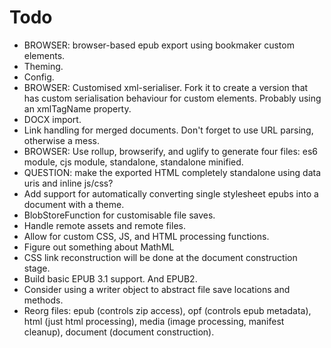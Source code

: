 # Todo

* BROWSER: browser-based epub export using bookmaker custom elements.
* Theming.
* Config.
* BROWSER: Customised xml-serialiser. Fork it to create a version that has custom serialisation behaviour for custom elements. Probably using an xmlTagName property.
* DOCX import.
* Link handling for merged documents. Don't forget to use URL parsing, otherwise a mess.
* BROWSER: Use rollup, browserify, and uglify to generate four files: es6 module, cjs module, standalone, standalone minified.
* QUESTION: make the exported HTML completely standalone using data uris and inline js/css?
* Add support for automatically converting single stylesheet epubs into a document with a theme.
* BlobStoreFunction for customisable file saves.
* Handle remote assets and remote files.
* Allow for custom CSS, JS, and HTML processing functions.
* Figure out something about MathML
* CSS link reconstruction will be done at the document construction stage.
* Build basic EPUB 3.1 support. And EPUB2.
* Consider using a writer object to abstract file save locations and methods.
* Reorg files: epub (controls zip access), opf (controls epub metadata), html (just html processing), media (image processing, manifest cleanup), document (document construction).
